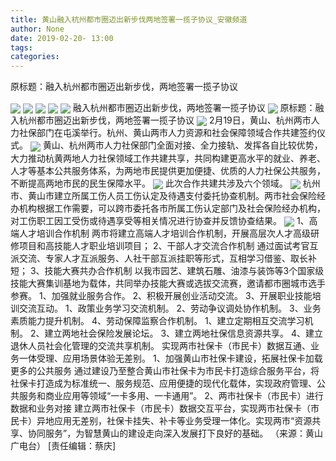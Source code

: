 ```yaml
---
title: 黄山融入杭州都市圈迈出新步伐两地签署一揽子协议_安徽频道
author: None
date: 2019-02-20- 13:00
tags: 
categories: 
---
```

原标题：融入杭州都市圈迈出新步伐，两地签署一揽子协议
<!-- more -->
                
<img align="center" border="0" src="http://p2.ifengimg.com/fck/2019_08/da7dc99dd8a82b8_w1080_h663.jpg" />
                
<img align="center" border="0" src="http://p2.ifengimg.com/fck/2019_08/9ffbdd396f7463b_w1080_h810.jpg" />
            
<img align="center" border="0" src="http://p2.ifengimg.com/fck/2019_08/a2cc56abb9e46dd_w1080_h810.jpg" />
<img align="center" border="0" src="http://p2.ifengimg.com/fck/2019_08/ed1926ba32582d0_w1080_h656.jpg" />
<img align="center" border="0" src="http://p2.ifengimg.com/fck/2019_08/8714cc5de5f53ec_w1080_h810.jpg" />
融入杭州都市圈迈出新步伐，两地签署一揽子协议
<img align="center" border="0" src="http://p2.ifengimg.com/fck/2019_08/b4ba4619dd16065_w1080_h810.jpg" />
原标题：融入杭州都市圈迈出新步伐，两地签署一揽子协议
<img align="center" border="0" src="http://p2.ifengimg.com/fck/2019_08/75e84488577bbe0_w1080_h810.jpg" />
2月19日，黄山、杭州两市人力社保部门在屯溪举行。杭州、黄山两市人力资源和社会保障领域合作共建签约仪式。
<img align="center" border="0" src="http://p2.ifengimg.com/fck/2019_08/f310d7d3d989319_w1080_h810.jpg" />
黄山、杭州两市人力社保部门全面对接、全力接轨、发挥各自比较优势，大力推动杭黄两地人力社保领域工作共建共享，共同构建更高水平的就业、养老、人才等基本公共服务体系，为两地市民提供更加便捷、优质的人力社保公共服务，不断提高两地市民的民生保障水平。
<img align="center" border="0" src="http://p2.ifengimg.com/fck/2019_08/ba375943d0086e7_w1080_h810.jpg" />
此次合作共建共涉及六个领域。
<img align="center" border="0" src="http://p2.ifengimg.com/fck/2019_08/e4f0be9cfc260d9_w1080_h810.jpg" />
杭州市、黄山市建立所属工伤人员工伤认定及待遇支付委托协查机制。两市社会保险经办机构根据工作需要，可以跨市委托各市所属工伤认定部门及社会保险经办机构，对工伤职工因工受伤或待遇享受等相关情况进行协查并反馈协查结果。
<img align="center" border="0" src="http://p2.ifengimg.com/a/2016/0810/204c433878d5cf9size1_w16_h16.png" />
1、高端人才培训合作机制
两市将建立高端人才培训合作机制，开展高层次人才高级研修项目和高技能人才职业培训项目；
2、干部人才交流合作机制
通过面试考官互派交流、专家人才互派服务、人社干部互派挂职等形式，互相学习借鉴、取长补短；
3、技能大赛共办合作机制
以我市园艺、建筑石雕、油漆与装饰等3个国家级技能大赛集训基地为载体，共同举办技能大赛或选拔交流赛，邀请都市圈城市选手参赛。
1、加强就业服务合作。
2、积极开展创业活动交流。
3、开展职业技能培训交流互动。
1、政策业务学习交流机制。
2、劳动争议调处协作机制。
3、业务素质能力提升机制。
4、劳动保障监察合作机制。
1、建立定期相互交流学习机制。
2、建立两地社会保险发展论坛。
3、建立两地社保信息资源共享。
4、建立退休人员社会化管理的交流共享机制。
实现两市社保卡（市民卡）数据互通、业务一体受理、应用场景体验无差别。
1、加强黄山市社保卡建设，拓展社保卡加载更多的公共服务
通过建设乃至整合黄山市社保卡为市民卡打造综合服务平台，将社保卡打造成为标准统一、服务规范、应用便捷的现代化载体，实现政府管理、公共服务和商业应用等领域“一卡多用、一卡通用”。
2、两市社保卡（市民卡）进行数据和业务对接
建立两市社保卡（市民卡）数据交互平台，实现两市社保卡（市民卡）异地应用无差别，社保卡挂失、补卡等业务受理一体化。实现两市“资源共享、协同服务”，为智慧黄山的建设走向深入发展打下良好的基础。
（来源：黄山广电台）
[责任编辑：蔡庆]
            
